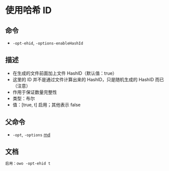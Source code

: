 # 使用哈希 ID

## 命令
- `-opt-ehid`, `-options-enableHashId`

## 描述
- 在生成的文件前面加上文件 HashID（默认值：true）
- 这里的 ID 并不是通过文件计算出来的 HashID，只是随机生成的 HashID 而已（注意）
- 作用于保证数量完整性
- 类型：布尔
- 值：[true, t] 启用；其他表示 false

## 父命令
- `-opt`, `-options` [md](options.md)

## 文档
```txt
启用：owo -opt-ehid t
```
